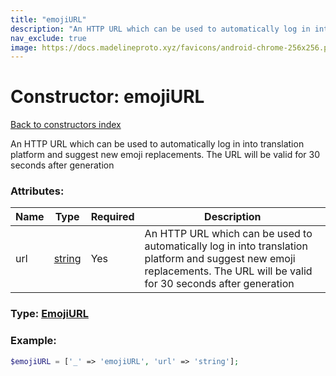 ```yaml
---
title: "emojiURL"
description: "An HTTP URL which can be used to automatically log in into translation platform and suggest new emoji replacements. The URL will be valid for 30 seconds after generation"
nav_exclude: true
image: https://docs.madelineproto.xyz/favicons/android-chrome-256x256.png
---
```

# Constructor: emojiURL  
[Back to constructors index](index.md)



An HTTP URL which can be used to automatically log in into translation platform and suggest new emoji replacements. The URL will be valid for 30 seconds after generation

### Attributes:

| Name     |    Type       | Required | Description |
|----------|---------------|----------|-------------|
|url|[string](../types/string.md) | Yes|An HTTP URL which can be used to automatically log in into translation platform and suggest new emoji replacements. The URL will be valid for 30 seconds after generation|



### Type: [EmojiURL](../types/EmojiURL.md)


### Example:

```php
$emojiURL = ['_' => 'emojiURL', 'url' => 'string'];
```  
